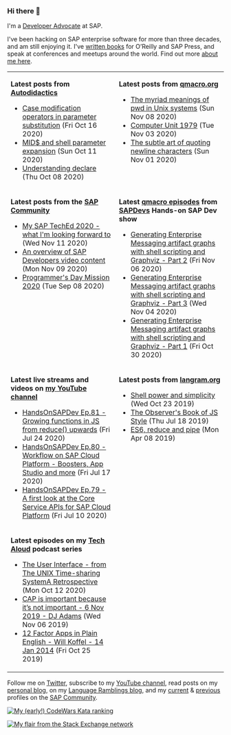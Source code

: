 
### Hi there 👋

I'm a [Developer Advocate](https://developers.sap.com/) at SAP.

I've been hacking on SAP enterprise software for more than three decades, and am still enjoying it. I've [written books](https://qmacro.org/about/#writing-and-talks) for O’Reilly and SAP Press, and speak at conferences and meetups around the world. Find out more [about me here](https://qmacro.org/about).
<table>

<tr valign="top">
<td width="50%">

**Latest posts from [Autodidactics](https://qmacro.org/autodidactics/)**
- [Case modification operators in parameter substitution](https://qmacro.org/autodidactics/2020/10/16/case-modification-operators/) (Fri Oct 16 2020)
- [MID$ and shell parameter expansion](https://qmacro.org/autodidactics/2020/10/11/mid-and-shell-parameter-expansion/) (Sun Oct 11 2020)
- [Understanding declare](https://qmacro.org/autodidactics/2020/10/08/understanding-declare/) (Thu Oct 08 2020)

</td>
<td>

**Latest posts from [qmacro.org](https://qmacro.org)**
- [The myriad meanings of pwd in Unix systems](http://qmacro.org/2020/11/08/the-meaning-of-pwd-in-unix-systems/) (Sun Nov 08 2020)
- [Computer Unit 1979](http://qmacro.org/2020/11/03/computer-unit-1979/) (Tue Nov 03 2020)
- [The subtle art of quoting newline characters](http://qmacro.org/2020/11/01/the-subtle-art-of-quoting-newline-characters/) (Sun Nov 01 2020)

</td>
</tr>

<tr valign="top">
<td width="50%">

**Latest posts from the [SAP Community](https://people.sap.com/dj.adams.sap)**
- [My SAP TechEd 2020 - what I&#x27;m looking forward to](https://blogs.sap.com/?p&#x3D;1219260) (Wed Nov 11 2020)
- [An overview of SAP Developers video content](https://blogs.sap.com/?p&#x3D;1217792) (Mon Nov 09 2020)
- [Programmer&#x27;s Day Mission 2020](https://blogs.sap.com/?p&#x3D;1176062) (Tue Sep 08 2020)

</td>
<td>

**Latest [qmacro episodes](https://www.youtube.com/playlist?list=PLfctWmgNyOIebP3qa7jXfn68QcwS5dttb) from [SAPDevs](https://www.youtube.com/user/sapdevs) Hands-on SAP Dev show**
- [Generating Enterprise Messaging artifact graphs with shell scripting and Graphviz - Part 2](https://www.youtube.com/watch?v&#x3D;eP2bSC94mk8) (Fri Nov 06 2020)
- [Generating Enterprise Messaging artifact graphs with shell scripting and Graphviz - Part 3](https://www.youtube.com/watch?v&#x3D;S6PcnXYF3wI) (Wed Nov 04 2020)
- [Generating Enterprise Messaging artifact graphs with shell scripting and Graphviz - Part 1](https://www.youtube.com/watch?v&#x3D;E9Ha0tnXGS4) (Fri Oct 30 2020)

</td>
</tr>

<tr valign="top">
<td width="50%">

**Latest live streams and videos on [my YouTube channel](https://youtube.com/djadams-qmacro)**
- [HandsOnSAPDev Ep.81 - Growing functions in JS from reduce() upwards](https://www.youtube.com/watch?v&#x3D;4BptIHoRDAk) (Fri Jul 24 2020)
- [HandsOnSAPDev Ep.80 - Workflow on SAP Cloud Platform - Boosters, App Studio and more](https://www.youtube.com/watch?v&#x3D;Pn0pk0L0s_o) (Fri Jul 17 2020)
- [HandsOnSAPDev Ep.79 - A first look at the Core Service APIs for SAP Cloud Platform](https://www.youtube.com/watch?v&#x3D;yY3pXcw4e7c) (Fri Jul 10 2020)

</td>
<td>

**Latest posts from [langram.org](https://langram.org)**
- [Shell power and simplicity](http://langram.org/2019/10/23/shell-power-simplicity/) (Wed Oct 23 2019)
- [The Observer&#x27;s Book of JS Style](http://langram.org/2019/07/18/observers-book-of-js-style/) (Thu Jul 18 2019)
- [ES6, reduce and pipe](http://langram.org/2019/04/08/es6-reduce-and-pipe/) (Mon Apr 08 2019)

</td>
</tr>

<tr valign="top">
<td width="50%">

**Latest episodes on my [Tech Aloud](https://anchor.fm/tech-aloud) podcast series**
- [The User Interface - from The UNIX Time-sharing SystemA Retrospective](https://anchor.fm/tech-aloud/episodes/The-User-Interface---from-The-UNIX-Time-sharing-SystemA-Retrospective-eku7oa) (Mon Oct 12 2020)
- [CAP is important because it’s not important - 6 Nov 2019 - DJ Adams](https://anchor.fm/tech-aloud/episodes/CAP-is-important-because-its-not-important---6-Nov-2019---DJ-Adams-e8rg7s) (Wed Nov 06 2019)
- [12 Factor Apps in Plain English - Will Koffel - 14 Jan 2014](https://anchor.fm/tech-aloud/episodes/12-Factor-Apps-in-Plain-English---Will-Koffel---14-Jan-2014-e863pc) (Fri Oct 25 2019)

</td>
<td>

<!--empty-->

</td>
</tr>

</table>

Follow me on [Twitter](https://twitter.com/qmacro), subscribe to my [YouTube channel](https://www.youtube.com/djadams-qmacro), read posts on my [personal blog](https://qmacro.org), on my [Language Ramblings blog](https://langram.org), and my [current](https://people.sap.com/dj.adams.sap#content:blogposts) & [previous](https://people.sap.com/dj.adams#content:blogposts) profiles on the [SAP Community](https://community.sap.com).

[![My (early!) CodeWars Kata ranking](https://www.codewars.com/users/qmacro/badges/small)](https://www.codewars.com/users/qmacro)

[![My flair from the Stack Exchange network](https://stackexchange.com/users/flair/162724.png)](https://stackexchange.com/users/162724)

